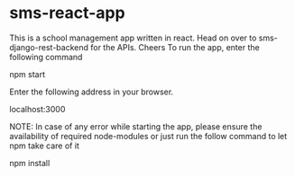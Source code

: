 # sms-react-app
This is a school management app written in react. Head on over to sms-django-rest-backend for the APIs. Cheers
To run the app, enter the following command

npm start

Enter the following address in your browser.

localhost:3000

NOTE: In case of any error while starting the app, please ensure the availability of required node-modules
or just run the follow command to let npm take care of it

npm install


